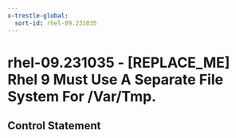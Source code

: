 ```yaml
---
x-trestle-global:
  sort-id: rhel-09.231035
---
```


# rhel-09.231035 - \[REPLACE_ME\] Rhel 9 Must Use A Separate File System For /Var/Tmp.

## Control Statement
